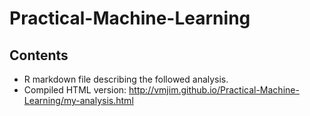 # Practical-Machine-Learning

## Contents
+ R markdown file describing the followed analysis.
+ Compiled HTML version: <http://vmjim.github.io/Practical-Machine-Learning/my-analysis.html>
